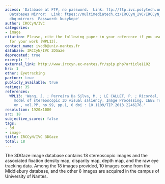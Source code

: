 ```yaml
---
access: 'Database at FTP, no password.  Link: ftp://ftp.ivc.polytech.univ-nantes.fr/EyMIR3D/  Qualinet
  Databases Mirror:  Link: ftpes://multimediatech.cz/IRCCyN_IVC/IRCCyN_IVC_EyMIR3D  Username:
  dbq-mirrors  Password: kucykepe'
author: IRCCyN/IVC
categories:
- image
citation: Please, cite the following paper in your reference if you use this database
  for your work [WPL13].
contact_name: ivcdb@univ-nantes.fr
database: IRCCyN/IVC 3DGaze
deprecated: true
excerpt: ''
external_link: http://www.irccyn.ec-nantes.fr/spip.php?article1102
hrc: 1
other: Eyetracking
partner: true
publicly_available: true
ratings: 35
references:
  WPL13: 'Wang, J. ; Perreira Da Silva, M. ; LE CALLET, P. ; Ricordel, V. ; A computational
    model of stereoscopic 3D visual saliency, Image Processing, IEEE Transactions
    on , vol.PP, no.99, pp.1, 0 doi : 10.1109/TIP.2013.2246176.'
resolution: 1920x1080
src: 18
subjective_scores: false
tags:
- 3d
- image
title: IRCCyN/IVC 3DGaze
total: 18
---
```


The 3DGaze image database contains 18 stereoscopic images and the associated fixation density map, disparity map, depth map, and the raw eye tracking data. Among the 18 images provided, 10 images come from the Middlebury database, and the other 8 images are acquired in the campus of University of Nantes.